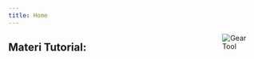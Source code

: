 ```yaml
---
title: Home
---
```


<img src="https://openclipart.org/download/192629/gear-tools.svg" style="max-width:15%;min-width:40px;float:right;" alt="Gear Tool" />

## Materi Tutorial:


